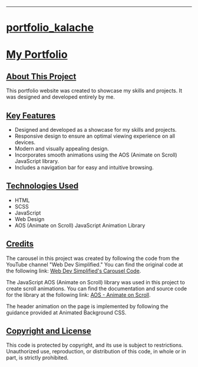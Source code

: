 ---

# [portfolio_kalache](https://github.com/devnacer/portfolio_kalache#portfolio_kalache)

# [My Portfolio](https://github.com/devnacer/portfolio_kalache#my-portfolio)

## [About This Project](https://github.com/devnacer/portfolio_kalache#about-this-project)

This portfolio website was created to showcase my skills and projects. It was designed and developed entirely by me.

## [Key Features](https://github.com/devnacer/portfolio_kalache#key-features)

- Designed and developed as a showcase for my skills and projects.
- Responsive design to ensure an optimal viewing experience on all devices.
- Modern and visually appealing design.
- Incorporates smooth animations using the AOS (Animate on Scroll) JavaScript library.
- Includes a navigation bar for easy and intuitive browsing.

## [Technologies Used](https://github.com/devnacer/portfolio_kalache#technologies-used)

- HTML
- SCSS
- JavaScript
- Web Design
- AOS (Animate on Scroll) JavaScript Animation Library

## [Credits](https://github.com/devnacer/portfolio_kalache#credits)

The carousel in this project was created by following the code from the YouTube channel "Web Dev Simplified." You can find the original code at the following link: [Web Dev Simplified's Carousel Code](https://github.com/WebDevSimplified/js-css-carousel).

The JavaScript AOS (Animate on Scroll) library was used in this project to create scroll animations. You can find the documentation and source code for the library at the following link: [AOS - Animate on Scroll](https://github.com/michalsnik/aos).

The header animation on the page is implemented by following the guidance provided at Animated Background CSS.

## [Copyright and License](https://github.com/devnacer/portfolio_kalache#copyright-and-license)

This code is protected by copyright, and its use is subject to restrictions. Unauthorized use, reproduction, or distribution of this code, in whole or in part, is strictly prohibited.
